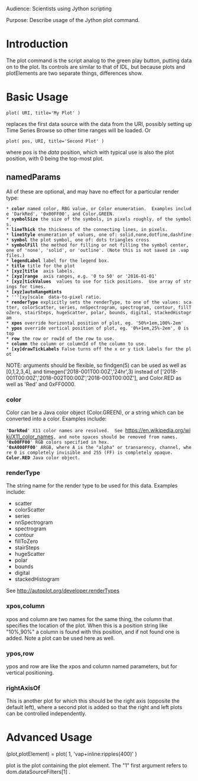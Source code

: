 Audience: Scientists using Jython scripting

Purpose: Describe usage of the Jython plot command.

# Introduction

The plot command is the script analog to the green play button, putting
data on to the plot. Its controls are similar to that of IDL, but
because plots and plotElements are two separate things, differences
show.

# Basic Usage

`plot( URI, title='My Plot' )  `

replaces the first data source with the data from the URI, possibly
setting up Time Series Browse so other time ranges will be loaded. Or

`plot( pos, URI, title='Second Plot' )`

where pos is the *data* position, which with typical use is also the
plot position, with 0 being the top-most plot.

## namedParams

All of these are optional, and may have no effect for a particular
render type:

`* `**`color`**` named color, RBG value, or Color enumeration.  Examples include 'DarkRed', '0x00FF00', and Color.GREEN.`  
`* `**`symbolSize`**` the size of the symbols, in pixels roughly, of the symbols.`  
`* `**`lineThick`**` the thickness of the connecting lines, in pixels.`  
`* `**`lineStyle`**` enumeration of values, one of: solid,none,dotfine,dashfine`  
`* `**`symbol`**` the plot symbol, one of: dots triangles cross`  
`* `**`symbolFill`**` the method for filling or not filling the symbol center, one of 'none', 'solid', or 'outline'. (Note this is not saved in .vap files.)`  
`* `**`legendLabel`**` label for the legend box.`  
`* `**`title`**` title for the plot`  
`* `**`[xyz]title`**`  axis labels.`  
`* `**`[xyz]range`**`  axis ranges, e.g. '0 to 50' or '2016-01-01'`  
`* `**`[xyz]tickValues`**`  values to use for tick positions.  Use array of strings for times.`  
`* `**`[xyz]autoRangeHints`**` `  
`* '''[xy]scale  data-to-pixel ratio.`  
`* `**`renderType`**` explicitly sets the renderType, to one of the values: scatter, colorScatter, series, nnSpectrogram, spectrogram, contour, fillToZero, stairSteps, hugeScatter, polar, bounds, digital, stackedHistogram`  
`* `**`xpos`**` override horizontal position of plot, eg. '50%+1em,100%-2em'`  
`* `**`ypos`**` override vertical position of plot, eg. '0%+1em,25%-2em', 0 is top`  
`* `**`row`**` the row or rowId of the row to use.`  
`* `**`column`**` the column or columnId of the column to use.`  
`* `**`[xy]drawTickLabels`**` False turns off the x or y tick labels for the plot`

NOTE: arguments should be flexible, so findgen(5) can be used as well as
\[0,1,2,3,4\], and timegen('2018-001T00:00Z','24hr',3) instead of
\['2018-001T00:00Z','2018-002T00:00Z','2018-003T00:00Z'\], and Color.RED
as well as 'Red' and 0xFF0000.

### color

Color can be a Java color object (Color.GREEN), or a string which can be
converted into a color. Examples include:

**`'DarkRed`**`' X11 color names are resolved.  See `<https://en.wikipedia.org/wiki/X11_color_names>`, and note spaces should be removed from names.`  
**`'0x00FF00`**`' RGB colors specified in hex.`  
**`'0xA000FF00`**`' ARGB, where A is the "alpha" or transarency, channel, where 0 is completely invisible and 255 (FF) is completely opaque.`  
**`Color.RED`**` Java color object.`

### renderType

The string name for the render type to be used for this data. Examples
include:

  - scatter
  - colorScatter
  - series
  - nnSpectrogram
  - spectrogram
  - contour
  - fillToZero
  - stairSteps
  - hugeScatter
  - polar
  - bounds
  - digital
  - stackedHistogram

See <http://autoplot.org/developer.renderTypes>

### xpos,column

xpos and column are two names for the same thing, the column that
specifies the location of the plot. When this is a position string like
"10%,90%" a column is found with this position, and if not found one is
added. Note a plot can be used here as well.

### ypos,row

ypos and row are like the xpos and column named parameters, but for
vertical positioning.

### rightAxisOf

This is another plot for which this should be the right axis (opposite
the default left), where a second plot is added so that the right and
left plots can be controlled independently.

# Advanced Usage

(plot,plotElement) = plot( 1, 'vap+inline:ripples(400)' )

plot is the plot containing the plot element. The "1" first argument
refers to dom.dataSourceFilters\[1\] .

